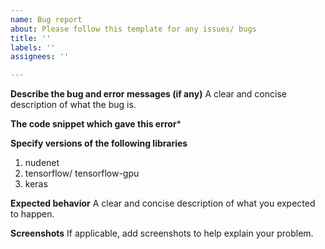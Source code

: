 ```yaml
---
name: Bug report
about: Please follow this template for any issues/ bugs
title: ''
labels: ''
assignees: ''

---
```


**Describe the bug and error messages (if any)**
A clear and concise description of what the bug is.


**The code snippet which gave this error***

**Specify versions of the following libraries**
1. nudenet
2. tensorflow/ tensorflow-gpu
3. keras

**Expected behavior**
A clear and concise description of what you expected to happen.

**Screenshots**
If applicable, add screenshots to help explain your problem.
